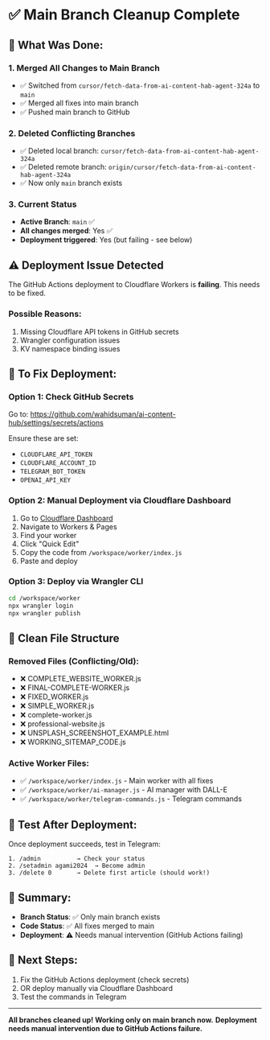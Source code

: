 # ✅ Main Branch Cleanup Complete

## 🧹 What Was Done:

### 1. **Merged All Changes to Main Branch**
- ✅ Switched from `cursor/fetch-data-from-ai-content-hab-agent-324a` to `main`
- ✅ Merged all fixes into main branch
- ✅ Pushed main branch to GitHub

### 2. **Deleted Conflicting Branches**
- ✅ Deleted local branch: `cursor/fetch-data-from-ai-content-hab-agent-324a`
- ✅ Deleted remote branch: `origin/cursor/fetch-data-from-ai-content-hab-agent-324a`
- ✅ Now only `main` branch exists

### 3. **Current Status**
- **Active Branch**: `main` ✅
- **All changes merged**: Yes ✅
- **Deployment triggered**: Yes (but failing - see below)

## ⚠️ Deployment Issue Detected

The GitHub Actions deployment to Cloudflare Workers is **failing**. This needs to be fixed.

### Possible Reasons:
1. Missing Cloudflare API tokens in GitHub secrets
2. Wrangler configuration issues
3. KV namespace binding issues

## 🔧 To Fix Deployment:

### Option 1: Check GitHub Secrets
Go to: https://github.com/wahidsuman/ai-content-hub/settings/secrets/actions

Ensure these are set:
- `CLOUDFLARE_API_TOKEN`
- `CLOUDFLARE_ACCOUNT_ID`
- `TELEGRAM_BOT_TOKEN`
- `OPENAI_API_KEY`

### Option 2: Manual Deployment via Cloudflare Dashboard
1. Go to [Cloudflare Dashboard](https://dash.cloudflare.com)
2. Navigate to Workers & Pages
3. Find your worker
4. Click "Quick Edit"
5. Copy the code from `/workspace/worker/index.js`
6. Paste and deploy

### Option 3: Deploy via Wrangler CLI
```bash
cd /workspace/worker
npx wrangler login
npx wrangler publish
```

## 📁 Clean File Structure

### Removed Files (Conflicting/Old):
- ❌ COMPLETE_WEBSITE_WORKER.js
- ❌ FINAL-COMPLETE-WORKER.js
- ❌ FIXED_WORKER.js
- ❌ SIMPLE_WORKER.js
- ❌ complete-worker.js
- ❌ professional-website.js
- ❌ UNSPLASH_SCREENSHOT_EXAMPLE.html
- ❌ WORKING_SITEMAP_CODE.js

### Active Worker Files:
- ✅ `/workspace/worker/index.js` - Main worker with all fixes
- ✅ `/workspace/worker/ai-manager.js` - AI manager with DALL-E
- ✅ `/workspace/worker/telegram-commands.js` - Telegram commands

## 📱 Test After Deployment:

Once deployment succeeds, test in Telegram:

```
1. /admin          → Check your status
2. /setadmin agami2024  → Become admin
3. /delete 0       → Delete first article (should work!)
```

## 🎯 Summary:

- **Branch Status**: ✅ Only main branch exists
- **Code Status**: ✅ All fixes merged to main
- **Deployment**: ⚠️ Needs manual intervention (GitHub Actions failing)

## 📝 Next Steps:

1. Fix the GitHub Actions deployment (check secrets)
2. OR deploy manually via Cloudflare Dashboard
3. Test the commands in Telegram

---

**All branches cleaned up! Working only on main branch now.**
**Deployment needs manual intervention due to GitHub Actions failure.**